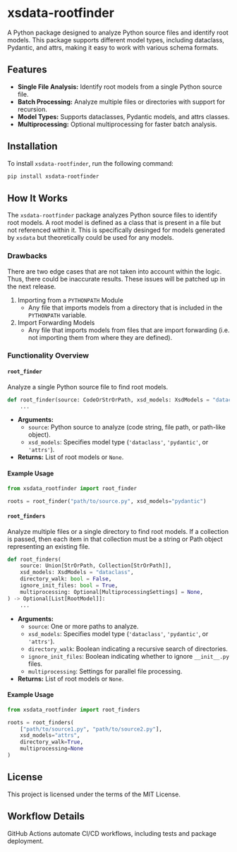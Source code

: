 # xsdata-rootfinder

A Python package designed to analyze Python source files and identify root models. This package supports different model types, including dataclass, Pydantic, and attrs, making it easy to work with various schema formats.

## Features
- **Single File Analysis:** Identify root models from a single Python source file.
- **Batch Processing:** Analyze multiple files or directories with support for recursion.
- **Model Types:** Supports dataclasses, Pydantic models, and attrs classes.
- **Multiprocessing:** Optional multiprocessing for faster batch analysis.

## Installation
To install `xsdata-rootfinder`, run the following command:

```bash
pip install xsdata-rootfinder
```

## How It Works
The `xsdata-rootfinder` package analyzes Python source files to identify root models. A root model is defined as a class that is present in a file but not referenced within it. This is specifically desinged for models generated by `xsdata` but theoretically could be used for any models.

### Drawbacks
There are two edge cases that are not taken into account within the logic. Thus, there could be inaccurate results. These issues will be patched up in the next release.

1. Importing from a `PYTHONPATH` Module
   - Any file that imports models from a directory that is included in the `PYTHONPATH` variable.
2. Import Forwarding Models
   - Any file that imports models from files that are import forwarding (i.e. not importing them from where they are defined).

### Functionality Overview
#### `root_finder`
Analyze a single Python source file to find root models.

```python
def root_finder(source: CodeOrStrOrPath, xsd_models: XsdModels = "dataclass") -> Optional[List[RootModel]]:
    ...
```

- **Arguments:**
  - `source`: Python source to analyze (code string, file path, or path-like object).
  - `xsd_models`: Specifies model type (`'dataclass'`, `'pydantic'`, or `'attrs'`).
- **Returns:** List of root models or `None`.

#### Example Usage
```python
from xsdata_rootfinder import root_finder

roots = root_finder("path/to/source.py", xsd_models="pydantic")
```

#### `root_finders`
Analyze multiple files or a single directory to find root models. If a collection is passed, then each item in that collection must be a string or Path object representing an existing file.

```python
def root_finders(
    source: Union[StrOrPath, Collection[StrOrPath]],
    xsd_models: XsdModels = "dataclass",
    directory_walk: bool = False,
    ignore_init_files: bool = True,
    multiprocessing: Optional[MultiprocessingSettings] = None,
) -> Optional[List[RootModel]]:
    ...
```

- **Arguments:**
  - `source`: One or more paths to analyze.
  - `xsd_models`: Specifies model type (`'dataclass'`, `'pydantic'`, or `'attrs'`).
  - `directory_walk`: Boolean indicating a recursive search of directories.
  - `ignore_init_files`: Boolean indicating whether to ignore `__init__.py` files.
  - `multiprocessing`: Settings for parallel file processing.
- **Returns:** List of root models or `None`.

#### Example Usage
```python
from xsdata_rootfinder import root_finders

roots = root_finders(
    ["path/to/source1.py", "path/to/source2.py"],
    xsd_models="attrs",
    directory_walk=True,
    multiprocessing=None
)
```

## License
This project is licensed under the terms of the MIT License.

## Workflow Details
GitHub Actions automate CI/CD workflows, including tests and package deployment.